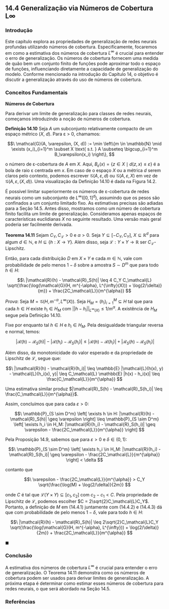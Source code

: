 ## 14.4 Generalização via Números de Cobertura L∞

### Introdução
Este capítulo explora as propriedades de generalização de redes neurais profundas utilizando números de cobertura. Especificamente, focaremos em como a estimativa dos números de cobertura $L^\infty$ é crucial para entender o erro de generalização. Os números de cobertura fornecem uma medida de quão bem um conjunto finito de funções pode aproximar todo o espaço de funções, influenciando diretamente a capacidade de generalização do modelo. Conforme mencionado na introdução do Capítulo 14, o objetivo é discutir a generalização através do uso de números de cobertura.

### Conceitos Fundamentais

**Números de Cobertura**

Para derivar um limite de generalização para classes de redes neurais, começamos introduzindo a noção de números de cobertura.

**Definição 14.10** Seja *A* um subconjunto relativamente compacto de um espaço métrico (*X*, *d*). Para ε > 0, chamamos:

$$\
\mathcal{G}(A, \varepsilon, (X, d)) := \min \left\{m \in \mathbb{N} \mid \exists (x_i)_{i=1}^m \subset X \text{ s.t. } A \subseteq \bigcup_{i=1}^m B_\varepsilon(x_i) \right\},
$$

o número de ε-cobertura de *A* em *X*. Aqui, $B_\varepsilon(x) = \{z \in X \mid d(z, x) \leq \varepsilon\}$ é a bola de raio ε centrada em *x*. Em caso de o espaço *X* ou a métrica *d* serem claros pelo contexto, podemos escrever $\mathcal{G}(A, \varepsilon, d)$ ou $\mathcal{G}(A, \varepsilon, X)$ em vez de $\mathcal{G}(A, \varepsilon, (X, d))$. Uma visualização da Definição 14.10 é dada na Figura 14.2.

É possível limitar superiormente os números de ε-cobertura de redes neurais como um subconjunto de $L^\infty([0, 1]^d)$, assumindo que os pesos são confinados a um conjunto limitado fixo. As estimativas precisas são adiadas para a Seção 14.5. Antes disso, mostramos como um número de cobertura finito facilita um limite de generalização. Consideramos apenas espaços de características euclidianas *X* no seguinte resultado. Uma versão mais geral poderia ser facilmente derivada.

**Teorema 14.11** Sejam $C_Y, C_\mathcal{L} > 0$ e $\alpha > 0$. Seja $Y \subseteq [-C_Y, C_Y]$, $X \subseteq \mathbb{R}^d$ para algum $d \in \mathbb{N}$, e $H \subseteq \{h: X \rightarrow Y\}$. Além disso, seja $\mathcal{L}: Y \times Y \rightarrow \mathbb{R}$ ser $C_\mathcal{L}$-Lipschitz.

Então, para cada distribuição *D* em $X \times Y$ e cada $m \in \mathbb{N}$, vale com probabilidade de pelo menos $1 - \delta$ sobre a amostra $S \sim D^m$ que para todo $h \in H$:

$$\
|\mathcal{R}(h) - \mathcal{R}_S(h)| \leq 4 C_Y C_\mathcal{L} \sqrt{\frac{\log(\mathcal{G}(H, m^{-\alpha}, L^{\infty}(X))) + \log(2/\delta)}{m}} + \frac{2C_\mathcal{L}}{m^{\alpha}}
$$

*Prova*: Seja $M = \mathcal{G}(H, m^{-\alpha}, L^{\infty}(X))$. Seja $H_M = (h_i)_{i=1}^M \subseteq H$ tal que para cada $h \in H$ existe $h_i \in H_M$ com $||h - h_i||_{L^{\infty}(X)} \leq 1/m^{\alpha}$. A existência de $H_M$ segue pela Definição 14.10.

Fixe por enquanto tal $h \in H$ e $h_i \in H_M$. Pela desigualdade triangular reversa e normal, temos:

$$\
|\mathcal{R}(h) - \mathcal{R}_S(h)| - |\mathcal{R}(h_i) - \mathcal{R}_S(h_i)| \leq |\mathcal{R}(h) - \mathcal{R}(h_i)| + |\mathcal{R}_S(h) - \mathcal{R}_S(h_i)|
$$

Além disso, da monotonicidade do valor esperado e da propriedade de Lipschitz de $\mathcal{L}$, segue que:

$$\
|\mathcal{R}(h) - \mathcal{R}(h_i)| \leq \mathbb{E} |\mathcal{L}(h(x), y) - \mathcal{L}(h_i(x), y)| \leq C_\mathcal{L} \mathbb{E} |h(x) - h_i(x)| \leq \frac{C_\mathcal{L}}{m^{\alpha}}
$$

Uma estimativa similar produz $|\mathcal{R}_S(h) - \mathcal{R}_S(h_i)| \leq \frac{C_\mathcal{L}}{m^{\alpha}}$.

Assim, concluímos que para cada $\varepsilon > 0$:

$$\
\mathbb{P}_{S \sim D^m} \left[ \exists h \in H: |\mathcal{R}(h) - \mathcal{R}_S(h)| \geq \varepsilon \right] \leq \mathbb{P}_{S \sim D^m} \left[ \exists h_i \in H_M: |\mathcal{R}(h_i) - \mathcal{R}_S(h_i)| \geq \varepsilon - \frac{2C_\mathcal{L}}{m^{\alpha}} \right]
$$

Pela Proposição 14.9, sabemos que para $\varepsilon > 0$ e $\delta \in (0, 1)$:

$$\
\mathbb{P}_{S \sim D^m} \left[ \exists h_i \in H_M: |\mathcal{R}(h_i) - \mathcal{R}_S(h_i)| \geq \varepsilon - \frac{2C_\mathcal{L}}{m^{\alpha}} \right] < \delta
$$

contanto que

$$\
\varepsilon - \frac{2C_\mathcal{L}}{m^{\alpha}} > C_Y \sqrt{\frac{\log(M) + \log(2/\delta)}{2m}}
$$

onde *C* é tal que $\mathcal{L}(Y \times Y) \subseteq [c_1, c_2]$ com $c_2 - c_1 < C$. Pela propriedade de Lipschitz de $\mathcal{L}$, podemos escolher $C = 2\sqrt{2}C_\mathcal{L}C_Y$. Portanto, a definição de *M* em (14.4.1) juntamente com (14.4.2) e (14.4.3) dá que com probabilidade de pelo menos $1 - \delta$, vale para todo $h \in H$:

$$\
|\mathcal{R}(h) - \mathcal{R}_S(h)| \leq 2\sqrt{2}C_\mathcal{L}C_Y \sqrt{\frac{\log(\mathcal{G}(H, m^{-\alpha}, L^{\infty})) + \log(2/\delta)}{2m}} + \frac{2C_\mathcal{L}}{m^{\alpha}}
$$

$\blacksquare$

### Conclusão
A estimativa dos números de cobertura $L^\infty$ é crucial para entender o erro de generalização. O Teorema 14.11 demonstra como os números de cobertura podem ser usados para derivar limites de generalização. A próxima etapa é determinar como estimar esses números de cobertura para redes neurais, o que será abordado na Seção 14.5.

### Referências
[^1]: Page 1, Chapter 14
[^6]: Page 6, Chapter 14
[^7]: Page 7, Chapter 14
[^8]: Page 8, Chapter 14
<!-- END -->